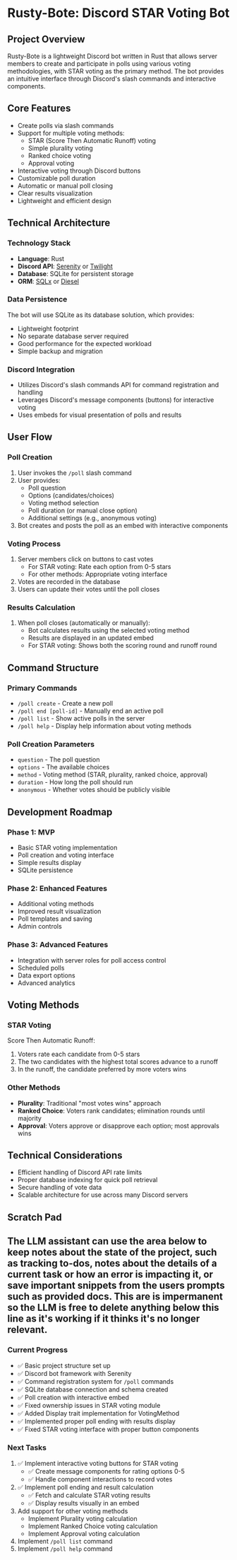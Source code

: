 # Rusty-Bote: Discord STAR Voting Bot

## Project Overview
Rusty-Bote is a lightweight Discord bot written in Rust that allows server members to create and participate in polls using various voting methodologies, with STAR voting as the primary method. The bot provides an intuitive interface through Discord's slash commands and interactive components.

## Core Features
- Create polls via slash commands
- Support for multiple voting methods:
  - STAR (Score Then Automatic Runoff) voting
  - Simple plurality voting
  - Ranked choice voting
  - Approval voting
- Interactive voting through Discord buttons
- Customizable poll duration
- Automatic or manual poll closing
- Clear results visualization
- Lightweight and efficient design

## Technical Architecture

### Technology Stack
- **Language**: Rust
- **Discord API**: [Serenity](https://github.com/serenity-rs/serenity) or [Twilight](https://github.com/twilight-rs/twilight)
- **Database**: SQLite for persistent storage
- **ORM**: [SQLx](https://github.com/launchbadge/sqlx) or [Diesel](https://diesel.rs/)

### Data Persistence
The bot will use SQLite as its database solution, which provides:
- Lightweight footprint
- No separate database server required
- Good performance for the expected workload
- Simple backup and migration

### Discord Integration
- Utilizes Discord's slash commands API for command registration and handling
- Leverages Discord's message components (buttons) for interactive voting
- Uses embeds for visual presentation of polls and results

## User Flow

### Poll Creation
1. User invokes the `/poll` slash command
2. User provides:
   - Poll question
   - Options (candidates/choices)
   - Voting method selection
   - Poll duration (or manual close option)
   - Additional settings (e.g., anonymous voting)
3. Bot creates and posts the poll as an embed with interactive components

### Voting Process
1. Server members click on buttons to cast votes
   - For STAR voting: Rate each option from 0-5 stars
   - For other methods: Appropriate voting interface
2. Votes are recorded in the database
3. Users can update their votes until the poll closes

### Results Calculation
1. When poll closes (automatically or manually):
   - Bot calculates results using the selected voting method
   - Results are displayed in an updated embed
   - For STAR voting: Shows both the scoring round and runoff round

## Command Structure

### Primary Commands
- `/poll create` - Create a new poll
- `/poll end [poll-id]` - Manually end an active poll
- `/poll list` - Show active polls in the server
- `/poll help` - Display help information about voting methods

### Poll Creation Parameters
- `question` - The poll question
- `options` - The available choices
- `method` - Voting method (STAR, plurality, ranked choice, approval)
- `duration` - How long the poll should run
- `anonymous` - Whether votes should be publicly visible

## Development Roadmap

### Phase 1: MVP
- Basic STAR voting implementation
- Poll creation and voting interface
- Simple results display
- SQLite persistence

### Phase 2: Enhanced Features
- Additional voting methods
- Improved result visualization
- Poll templates and saving
- Admin controls

### Phase 3: Advanced Features
- Integration with server roles for poll access control
- Scheduled polls
- Data export options
- Advanced analytics

## Voting Methods

### STAR Voting
Score Then Automatic Runoff:
1. Voters rate each candidate from 0-5 stars
2. The two candidates with the highest total scores advance to a runoff
3. In the runoff, the candidate preferred by more voters wins

### Other Methods
- **Plurality**: Traditional "most votes wins" approach
- **Ranked Choice**: Voters rank candidates; elimination rounds until majority
- **Approval**: Voters approve or disapprove each option; most approvals wins

## Technical Considerations
- Efficient handling of Discord API rate limits
- Proper database indexing for quick poll retrieval
- Secure handling of vote data
- Scalable architecture for use across many Discord servers

## Scratch Pad 
The LLM assistant can use the area below to keep notes about the state of the project, such as tracking to-dos, notes about the details of a current task or how an error is impacting it, or save important snippets from the users prompts such as provided docs. This are is impermanent so the LLM is free to delete anything below this line as it's working if it thinks it's no longer relevant.
---

### Current Progress
- ✅ Basic project structure set up
- ✅ Discord bot framework with Serenity
- ✅ Command registration system for `/poll` commands
- ✅ SQLite database connection and schema created
- ✅ Poll creation with interactive embed
- ✅ Fixed ownership issues in STAR voting module
- ✅ Added Display trait implementation for VotingMethod
- ✅ Implemented proper poll ending with results display
- ✅ Fixed STAR voting interface with proper button components

### Next Tasks
1. ✅ Implement interactive voting buttons for STAR voting
   - ✅ Create message components for rating options 0-5
   - ✅ Handle component interactions to record votes
2. ✅ Implement poll ending and result calculation
   - ✅ Fetch and calculate STAR voting results
   - ✅ Display results visually in an embed
3. Add support for other voting methods
   - Implement Plurality voting calculation
   - Implement Ranked Choice voting calculation
   - Implement Approval voting calculation
4. Implement `/poll list` command
5. Implement `/poll help` command
